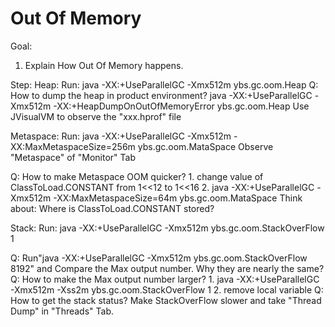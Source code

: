 Out Of Memory
==
Goal:
1. Explain How Out Of Memory happens.


Step:
Heap:
Run: java -XX:+UseParallelGC -Xmx512m ybs.gc.oom.Heap
Q: How to dump the heap in product environment?
	java -XX:+UseParallelGC -Xmx512m -XX:+HeapDumpOnOutOfMemoryError ybs.gc.oom.Heap
	Use JVisualVM to observe the "xxx.hprof" file

Metaspace:
Run: java -XX:+UseParallelGC -Xmx512m -XX:MaxMetaspaceSize=256m ybs.gc.oom.MataSpace
Observe "Metaspace" of "Monitor" Tab

Q: How to make Metaspace OOM quicker?
	1. change value of ClassToLoad.CONSTANT from 1<<12 to 1<<16
	2. java -XX:+UseParallelGC -Xmx512m -XX:MaxMetaspaceSize=64m ybs.gc.oom.MataSpace
	Think about: Where is ClassToLoad.CONSTANT stored?


Stack:
Run: java -XX:+UseParallelGC -Xmx512m ybs.gc.oom.StackOverFlow 1

Q: Run"java -XX:+UseParallelGC -Xmx512m ybs.gc.oom.StackOverFlow 8192" and Compare the Max output number. Why they are nearly the same?
Q: How to make the Max output number larger?
	1. java -XX:+UseParallelGC -Xmx512m -Xss2m ybs.gc.oom.StackOverFlow 1
	2. remove local variable
Q: How to get the stack status?
	Make StackOverFlow slower and take "Thread Dump" in "Threads" Tab.

